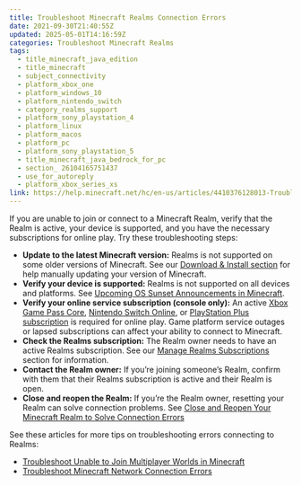 ```yaml
---
title: Troubleshoot Minecraft Realms Connection Errors
date: 2021-09-30T21:40:55Z
updated: 2025-05-01T14:16:59Z
categories: Troubleshoot Minecraft Realms
tags:
  - title_minecraft_java_edition
  - title_minecraft
  - subject_connectivity
  - platform_xbox_one
  - platform_windows_10
  - platform_nintendo_switch
  - category_realms_support
  - platform_sony_playstation_4
  - platform_linux
  - platform_macos
  - platform_pc
  - platform_sony_playstation_5
  - title_minecraft_java_bedrock_for_pc
  - section_ 26104165751437
  - use_for_autoreply
  - platform_xbox_series_xs
link: https://help.minecraft.net/hc/en-us/articles/4410376128013-Troubleshoot-Minecraft-Realms-Connection-Errors
---
```


If you are unable to join or connect to a Minecraft Realm, verify that the Realm is active, your device is supported, and you have the necessary subscriptions for online play. Try these troubleshooting steps:

- **Update to the latest Minecraft version:** Realms is not supported on some older versions of Minecraft. See our [Download & Install section](https://help.minecraft.net/hc/en-us/sections/27166490706957) for help manually updating your version of Minecraft.
- **Verify your device is supported:** Realms is not supported on all devices and platforms. See [Upcoming OS Sunset Announcements in Minecraft](../Performance-Troubleshooting/Operating-System-Sunset-Announcements-for-Minecraft.md).
- **Verify your online service subscription (console only):** An active [Xbox Game Pass Core](https://www.xbox.com/en-US/xbox-game-pass), [Nintendo Switch Online](https://ec.nintendo.com/US/en/membership/), or [PlayStation Plus subscription](https://www.playstation.com/en-us/ps-plus/) is required for online play. Game platform service outages or lapsed subscriptions can affect your ability to connect to Minecraft.
- **Check the Realms subscription:** The Realm owner needs to have an active Realms subscription. See our [Manage Realms Subscriptions](https://help.minecraft.net/hc/en-us/sections/26104341937421) section for information.
- **Contact the Realm owner:** If you’re joining someone’s Realm, confirm with them that their Realms subscription is active and their Realm is open.
- **Close and reopen the Realm:** If you’re the Realm owner, resetting your Realm can solve connection problems. See [Close and Reopen Your Minecraft Realm to Solve Connection Errors](./Close-and-Reopen-Your-Minecraft-Realm-to-Solve-Connection-Errors.md)

See these articles for more tips on troubleshooting errors connecting to Realms:

- [Troubleshoot Unable to Join Multiplayer Worlds in Minecraft](../Multiplayer-Support/Troubleshoot-Unable-to-Join-Multiplayer-Games-in-Minecraft.md)
- [Troubleshoot Minecraft Network Connection Errors](../Performance-Troubleshooting/Troubleshoot-Minecraft-Network-Connection-Errors.md)
